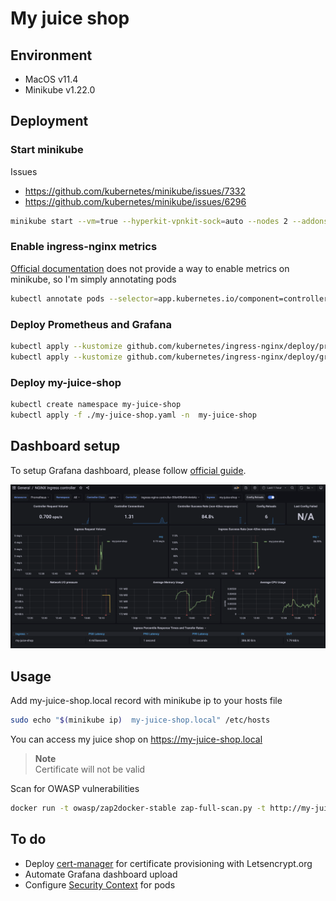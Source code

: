 # My juice shop

## Environment

- MacOS v11.4
- Minikube v1.22.0

## Deployment

### Start minikube

Issues
- https://github.com/kubernetes/minikube/issues/7332
- https://github.com/kubernetes/minikube/issues/6296

```sh
minikube start --vm=true --hyperkit-vpnkit-sock=auto --nodes 2 --addons ingress  
```

### Enable ingress-nginx metrics

[Official documentation](https://kubernetes.github.io/ingress-nginx/user-guide/monitoring/) does not provide a way to enable metrics on minikube, so I'm simply annotating pods

```sh
kubectl annotate pods --selector=app.kubernetes.io/component=controller -n ingress-nginx prometheus\.io/scrape="true" prometheus\.io/port="10254"
```

### Deploy Prometheus and Grafana

```sh
kubectl apply --kustomize github.com/kubernetes/ingress-nginx/deploy/prometheus/
kubectl apply --kustomize github.com/kubernetes/ingress-nginx/deploy/grafana/
```

### Deploy my-juice-shop

```sh
kubectl create namespace my-juice-shop
kubectl apply -f ./my-juice-shop.yaml -n  my-juice-shop
```

## Dashboard setup

To setup Grafana dashboard, please follow [official guide](https://kubernetes.github.io/ingress-nginx/user-guide/monitoring/#grafana). 

![dashboard](grafana.png)

## Usage

Add my-juice-shop.local record with minikube ip to your hosts file

```sh
sudo echo "$(minikube ip)  my-juice-shop.local" /etc/hosts
```

You can access my juice shop on https://my-juice-shop.local

> **Note**  
> Certificate will not be valid

Scan for OWASP vulnerabilities

```sh
docker run -t owasp/zap2docker-stable zap-full-scan.py -t http://my-juice-shop.local
```

## To do

- Deploy [cert-manager](https://cert-manager.io/docs/configuration/acme/) for certificate provisioning with Letsencrypt.org
- Automate Grafana dashboard upload
- Configure [Security Context](https://kubernetes.io/docs/tasks/configure-pod-container/security-context/) for pods
